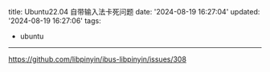 title: Ubuntu22.04 自带输入法卡死问题
date: '2024-08-19 16:27:04'
updated: '2024-08-19 16:27:06'
tags:
  - ubuntu
---
https://github.com/libpinyin/ibus-libpinyin/issues/308
